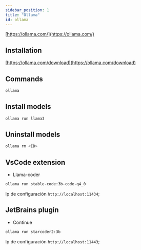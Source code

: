 ```yaml
---
sidebar_position: 1
title: "Ollama"
id: ollama
---
```


[https://ollama.com/](https://ollama.com/)

## Installation

[https://ollama.com/download](https://ollama.com/download)

## Commands

```bash
ollama
```

## Install models

```bash
ollama run llama3
```

## Uninstall models

```bash
ollama rm <ID>
```

## VsCode extension

- Llama-coder

```bash
ollama run stable-code:3b-code-q4_0
```

Ip  de configuración `http://localhost:11434`;

## JetBrains plugin

- Continue

```bash
ollama run starcoder2:3b
```

Ip de configuración `http://localhost:11443`;
